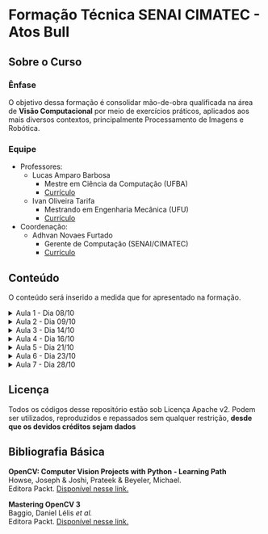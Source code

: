 # Formação Técnica SENAI CIMATEC - Atos Bull
## Sobre o Curso
### Ênfase
O objetivo dessa formação é consolidar mão-de-obra qualificada na área de <b>Visão Computacional</b> por meio de exercícios práticos, aplicados aos mais diversos contextos, principalmente Processamento de Imagens e Robótica.

### Equipe
* Professores:
	* Lucas Amparo Barbosa
		* Mestre em Ciência da Computação (UFBA)
		* [Currículo](https://lucasamparo.github.io)
	* Ivan Oliveira Tarifa
		* Mestrando em Engenharia Mecânica (UFU)
		* [Currículo](http://lattes.cnpq.br/9965035625458999)
* Coordenação:
	* Adhvan Novaes Furtado
		* Gerente de Computação (SENAI/CIMATEC)
		* [Currículo](http://lattes.cnpq.br/2180231474465012)

## Conteúdo
O conteúdo será inserido a medida que for apresentado na formação.
<details>
<summary>Aula 1 - Dia 08/10</summary>
	<ul>
		<li>Conteúdo</li>
		<ul>
			<li>Compilação do Opencv</li>
			<li>Manipulando Arquivos e Câmeras</li>
			<li>Filtrando Imagens</li>
		</ul>
		<li><a href="https://github.com/lucasamparo/curso_visao_cimatec/tree/master/aula_2/src">Códigos</a></li>
		<li><a href="https://github.com/lucasamparo/curso_visao_cimatec/blob/master/aula_1/Aula%201%20-%20Introdu%C3%A7%C3%A3o%20Opencv%20e%20filtros.pdf">Slides</a></li>
	</ul>
</details>
<details>
<summary>Aula 2 - Dia 09/10</summary>
	<ul>
		<li>Conteúdo</li>
		<ul>
			<li>Filtros Avançados</li>
			<li>Detecção de Bordas</li>
			<li>Contornos</li>
			<li>Segmentação</li>
		</ul>
		<li><a href="https://github.com/lucasamparo/curso_visao_cimatec/tree/master/aula_2/src">Códigos</a></li>
		<li><a href="https://github.com/lucasamparo/curso_visao_cimatec/blob/master/aula_2/Aula%202%20-%20Bordas%2C%20Filtros%20Avan%C3%A7ados%20e%20Segmenta%C3%A7%C3%A3o..pdf">Slides</a></li>
	</ul>
</details>
<details>
<summary>Aula 3 - Dia 14/10</summary>
  <ul>
    <li>Conteúdo</li>
    <ul>
      <li>Keypoints</li>
      <li>Keypoint Matching</li>
      <li>Stitching</li>
    </ul>
    <li><a href="https://github.com/lucasamparo/curso_visao_cimatec/tree/master/aula_3/src">Códigos</a></li>
    <li><a href="https://github.com/lucasamparo/curso_visao_cimatec/blob/master/aula_3/aula_3.pdf">Slides</a></li>
  </ul>
</details>
<details>
<summary>Aula 4 - Dia 16/10</summary>
  <ul>
    <li>Conteúdo</li>
    <ul>
      <li>Haar Cascade</li>
      <li>Tracking de Faces</li>
      <li>Tracking de outras partes do corpo</li>
    </ul>
    <li><a href="https://github.com/lucasamparo/curso_visao_cimatec/tree/master/aula_4/src">Códigos</a></li>
    <li><a href="https://github.com/lucasamparo/curso_visao_cimatec/blob/master/aula_4/aula_4.pdf">Slides</a></li>
  </ul>
</details>
<details>
<summary>Aula 5 - Dia 21/10</summary>
  <ul>
    <li>Conteúdo</li>
    <ul>
      <li>O espaço R3</li>
      <li>Representações de Profundidade</li>
      <li>Transformações em R3</li>
      <li>Mapa de Disparidade</li>
      <li>Projeção e Deprojeção de nuvens de ponto</li>
    </ul>
    <li><a href="https://github.com/lucasamparo/curso_visao_cimatec/tree/master/aula_5/src">Códigos</a></li>
    <li><a href="https://github.com/lucasamparo/curso_visao_cimatec/blob/master/aula_5/aula_5.pdf">Slides</a></li>
  </ul>
</details>
<details>
<summary>Aula 6 - Dia 23/10</summary>
  <ul>
    <li>Conteúdo</li>
    <ul>
      <li>Objeto 3D</li>
      <li>Sensores</li>
      <li>Shape from Motion</li>
      <li>ICP</li>
      <li>Registration</li>
    </ul>
    <li><a href="https://github.com/lucasamparo/curso_visao_cimatec/blob/master/aula_6/aula_6.pdf">Slides</a></li>
  </ul>
</details>
<details>
<summary>Aula 7 - Dia 28/10</summary>
  <ul>
    <li>Conteúdo</li>
    <ul>
      <li>Saliência Visual</li>
      <li>Mean Shift</li>
      <li>Padrões Visuais</li>
      <li>Support Vector Machine</li>
      <li>Introdução a Machine Learning</li>
    </ul>
    <li><a href="https://github.com/lucasamparo/curso_visao_cimatec/blob/master/aula_7/aula_7.pdf">Slides</a></li>
  </ul>
</details>

## Licença
Todos os códigos desse repositório estão sob Licença Apache v2.
Podem ser utilizados, reproduzidos e repassados sem qualquer restrição, <b>desde que os devidos créditos sejam dados</b>

## Bibliografia Básica
<b>OpenCV: Computer Vision Projects with Python - Learning Path</b><br>
Howse, Joseph & Joshi, Prateek & Beyeler, Michael.<br>
Editora Packt. [Disponível nesse link.](https://www.packtpub.com/application-development/opencv-computer-vision-projects-python)

<b>Mastering OpenCV 3</b><br>
Baggio, Daniel Lélis <i>et al.</i><br>
Editora Packt. [Disponível nesse link.](https://www.amazon.com/Mastering-OpenCV-Daniel-L%C3%A9lis-Baggio-ebook/dp/B01N7G0BKE)

